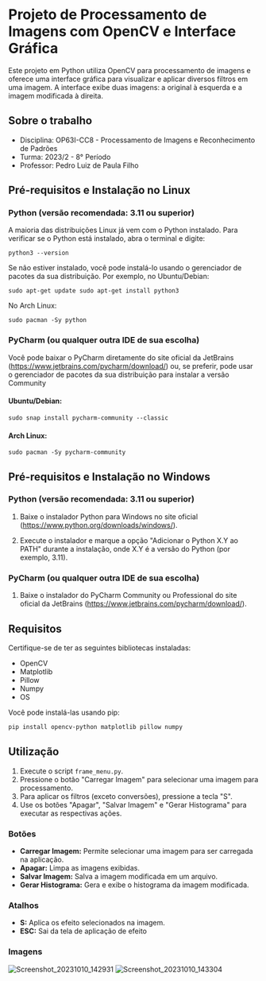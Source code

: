 # Projeto de Processamento de Imagens com OpenCV e Interface Gráfica

Este projeto em Python utiliza OpenCV para processamento de imagens e oferece uma interface gráfica para visualizar e aplicar diversos filtros em uma imagem. A interface exibe duas imagens: a original à esquerda e a imagem modificada à direita.

## Sobre o trabalho

- Disciplina: OP63I-CC8 - Processamento de Imagens e Reconhecimento de Padrões
- Turma: 2023/2 - 8° Período
- Professor: Pedro Luiz de Paula Filho

## Pré-requisitos e Instalação no Linux

### Python (versão recomendada: 3.11 ou superior)

A maioria das distribuições Linux já vem com o Python instalado. Para verificar se o Python está instalado, abra o terminal e digite:

`python3 --version`

Se não estiver instalado, você pode instalá-lo usando o gerenciador de pacotes da sua distribuição. Por exemplo, no Ubuntu/Debian:

`
sudo apt-get update
sudo apt-get install python3
`

No Arch Linux:

`
sudo pacman -Sy python
`


### PyCharm (ou qualquer outra IDE de sua escolha)

Você pode baixar o PyCharm diretamente do site oficial da JetBrains (https://www.jetbrains.com/pycharm/download/) ou, se preferir, pode usar o gerenciador de pacotes da sua distribuição para instalar a versão Community


#### Ubuntu/Debian:

`
sudo snap install pycharm-community --classic
`

#### Arch Linux:

`
sudo pacman -Sy pycharm-community
`

## Pré-requisitos e Instalação no Windows

### Python (versão recomendada: 3.11 ou superior)

1. Baixe o instalador Python para Windows no site oficial (https://www.python.org/downloads/windows/).

2. Execute o instalador e marque a opção "Adicionar o Python X.Y ao PATH" durante a instalação, onde X.Y é a versão do Python (por exemplo, 3.11).

### PyCharm (ou qualquer outra IDE de sua escolha)

1. Baixe o instalador do PyCharm Community ou Professional do site oficial da JetBrains (https://www.jetbrains.com/pycharm/download/).


## Requisitos

Certifique-se de ter as seguintes bibliotecas instaladas:

- OpenCV
- Matplotlib
- Pillow
- Numpy
- OS

Você pode instalá-las usando pip:

```bash
pip install opencv-python matplotlib pillow numpy
```

## Utilização

1. Execute o script `frame_menu.py`.
2. Pressione o botão "Carregar Imagem" para selecionar uma imagem para processamento.
3. Para aplicar os filtros (exceto conversões), pressione a tecla "S".
4. Use os botões "Apagar", "Salvar Imagem" e "Gerar Histograma" para executar as respectivas ações.

### Botões

- **Carregar Imagem:** Permite selecionar uma imagem para ser carregada na aplicação.
- **Apagar:** Limpa as imagens exibidas.
- **Salvar Imagem:** Salva a imagem modificada em um arquivo.
- **Gerar Histograma:** Gera e exibe o histograma da imagem modificada.

### Atalhos

- **S:** Aplica os efeito selecionados na imagem.
- **ESC:** Sai da tela de aplicação de efeito

### Imagens
![Screenshot_20231010_142931](https://github.com/emanuelamaral/gui_for_opencv/assets/105809178/c1e7c592-9c28-4c3e-a7ee-af4b6aef0ec3)
![Screenshot_20231010_143304](https://github.com/emanuelamaral/gui_for_opencv/assets/105809178/fd93e9bb-b5fe-4f79-9c77-2f6cfaa7cffa)

